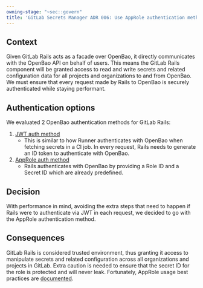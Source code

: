 ```yaml
---
owning-stage: "~sec::govern"
title: 'GitLab Secrets Manager ADR 006: Use AppRole authentication method between Rails and OpenBao'
---
```


## Context

Given GitLab Rails acts as a facade over OpenBao, it directly communicates with the OpenBao API on behalf of users. This means the GitLab Rails component will be granted access to read and write secrets and related configuration data for all projects and organizations to and from OpenBao. We must ensure that every request made by Rails to OpenBao is securely authenticated while staying performant.

## Authentication options

We evaluated 2 OpenBao authentication methods for GitLab Rails:

1. [JWT auth method](https://openbao.org/docs/auth/jwt/)
   - This is similar to how Runner authenticates with OpenBao when fetching secrets in a CI job. In every request, Rails needs to generate an ID token to authenticate with OpenBao.
1. [AppRole auth method](https://openbao.org/docs/auth/approle/)
   - Rails authenticates with OpenBao by providing a Role ID and a Secret ID which are already predefined.

## Decision

With performance in mind, avoiding the extra steps that need to happen if Rails were to authenticate via JWT in each request, we decided to go with the AppRole authentication method.

## Consequences

GitLab Rails is considered trusted environment, thus granting it access to manipulate secrets and related configuration across all organizations and projects in GitLab. Extra caution is needed to ensure that the secret ID for the role is protected and will never leak. Fortunately, AppRole usage best practices are [documented](https://developer.hashicorp.com/vault/tutorials/auth-methods/approle-best-practices).
